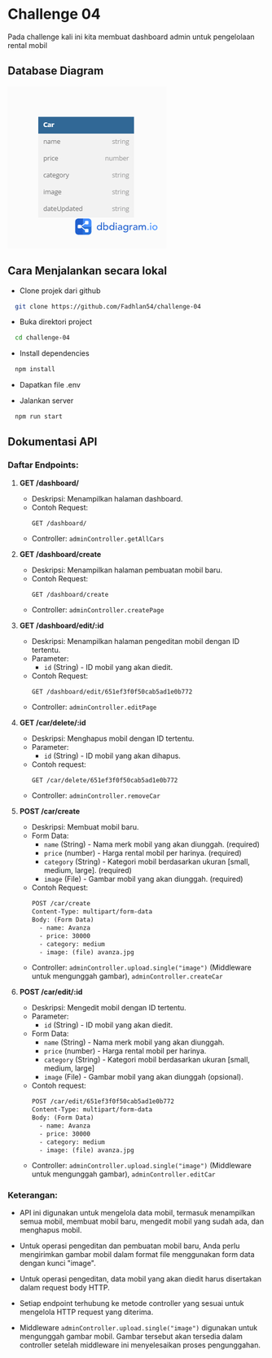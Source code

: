 # Challenge 04

Pada challenge kali ini kita membuat dashboard admin untuk pengelolaan rental mobil

## Database Diagram

![Alt text](car-db-diagram.png)

## Cara Menjalankan secara lokal

- Clone projek dari github

```bash
  git clone https://github.com/Fadhlan54/challenge-04
```

- Buka direktori project

```bash
  cd challenge-04
```

- Install dependencies

```bash
  npm install
```

- Dapatkan file .env

- Jalankan server

```bash
  npm run start
```

## Dokumentasi API

### Daftar Endpoints:

1. **GET /dashboard/**

   - Deskripsi: Menampilkan halaman dashboard.
   - Contoh Request:
     ```
     GET /dashboard/
     ```
   - Controller: `adminController.getAllCars`

2. **GET /dashboard/create**

   - Deskripsi: Menampilkan halaman pembuatan mobil baru.
   - Contoh Request:
     ```
     GET /dashboard/create
     ```
   - Controller: `adminController.createPage`

3. **GET /dashboard/edit/:id**

   - Deskripsi: Menampilkan halaman pengeditan mobil dengan ID tertentu.
   - Parameter:
     - `id` (String) - ID mobil yang akan diedit.
   - Contoh Request:
     ```
     GET /dashboard/edit/651ef3f0f50cab5ad1e0b772
     ```
   - Controller: `adminController.editPage`

4. **GET /car/delete/:id**

   - Deskripsi: Menghapus mobil dengan ID tertentu.
   - Parameter:
     - `id` (String) - ID mobil yang akan dihapus.
   - Contoh request:
     ```
     GET /car/delete/651ef3f0f50cab5ad1e0b772
     ```
   - Controller: `adminController.removeCar`

5. **POST /car/create**

   - Deskripsi: Membuat mobil baru.
   - Form Data:
     - `name` (String) - Nama merk mobil yang akan diunggah. (required)
     - `price` (number) - Harga rental mobil per harinya. (required)
     - `category` (String) - Kategori mobil berdasarkan ukuran [small, medium, large]. (required)
     - `image` (File) - Gambar mobil yang akan diunggah. (required)
   - Contoh Request:
     ```
     POST /car/create
     Content-Type: multipart/form-data
     Body: (Form Data)
       - name: Avanza
       - price: 30000
       - category: medium
       - image: (file) avanza.jpg
     ```
   - Controller: `adminController.upload.single("image")` (Middleware untuk mengunggah gambar), `adminController.createCar`

6. **POST /car/edit/:id**
   - Deskripsi: Mengedit mobil dengan ID tertentu.
   - Parameter:
     - `id` (String) - ID mobil yang akan diedit.
   - Form Data:
     - `name` (String) - Nama merk mobil yang akan diunggah.
     - `price` (number) - Harga rental mobil per harinya.
     - `category` (String) - Kategori mobil berdasarkan ukuran [small, medium, large]
     - `image` (File) - Gambar mobil yang akan diunggah (opsional).
   - Contoh request:
     ```
     POST /car/edit/651ef3f0f50cab5ad1e0b772
     Content-Type: multipart/form-data
     Body: (Form Data)
       - name: Avanza
       - price: 30000
       - category: medium
       - image: (file) avanza.jpg
     ```
   - Controller: `adminController.upload.single("image")` (Middleware untuk mengunggah gambar), `adminController.editCar`

### Keterangan:

- API ini digunakan untuk mengelola data mobil, termasuk menampilkan semua mobil, membuat mobil baru, mengedit mobil yang sudah ada, dan menghapus mobil.

- Untuk operasi pengeditan dan pembuatan mobil baru, Anda perlu mengirimkan gambar mobil dalam format file menggunakan form data dengan kunci "image".

- Untuk operasi pengeditan, data mobil yang akan diedit harus disertakan dalam request body HTTP.

- Setiap endpoint terhubung ke metode controller yang sesuai untuk mengelola HTTP request yang diterima.

- Middleware `adminController.upload.single("image")` digunakan untuk mengunggah gambar mobil. Gambar tersebut akan tersedia dalam controller setelah middleware ini menyelesaikan proses pengunggahan.
